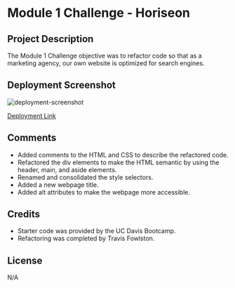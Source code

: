 # Module 1 Challenge - Horiseon

## Project Description

The Module 1 Challenge objective was to refactor code so that as a marketing agency, our own website is optimized for search engines.

## Deployment Screenshot

![deployment-screenshot](https://github.com/travisfowlston/Module-1-Challenge-Horiseon/assets/124004384/f22b8314-ee1e-4a3f-8ab6-51ebd217b6ff)

[Deployment Link](https://travisfowlston.github.io/Module-1-Challenge-Horiseon/)

## Comments

* Added comments to the HTML and CSS to describe the refactored code.
* Refactored the div elements to make the HTML semantic by using the header, main, and aside elements.
* Renamed and consolidated the style selectors.
* Added a new webpage title.
* Added alt attributes to make the webpage more accessible.

## Credits

* Starter code was provided by the UC Davis Bootcamp.
* Refactoring was completed by Travis Fowlston.

## License

N/A
